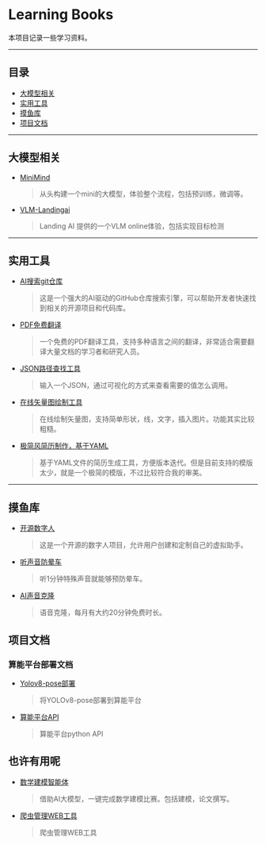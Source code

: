 # Learning Books

本项目记录一些学习资料。

---

## 目录

- [大模型相关](#大模型相关)
- [实用工具](#实用工具)
- [摸鱼库](#摸鱼库)
- [项目文档](#项目文档)

---

## 大模型相关

- [MiniMind](https://github.com/jingyaogong/minimind)
    > 从头构建一个mini的大模型，体验整个流程，包括预训练，微调等。

- [VLM-Landingai](https://landing.ai/agentic-object-detection)
    > Landing AI 提供的一个VLM online体验，包括实现目标检测

---

## 实用工具

- [AI搜索git仓库](https://githubhunt.top/)  
    > 这是一个强大的AI驱动的GitHub仓库搜索引擎，可以帮助开发者快速找到相关的开源项目和代码库。

- [PDF免费翻译](https://deeppdf.ai/pdf-translator)  
    > 一个免费的PDF翻译工具，支持多种语言之间的翻译，非常适合需要翻译大量文档的学习者和研究人员。

- [JSON路径查找工具](https://www.findjsonpath.com/zh)
    > 输入一个JSON，通过可视化的方式来查看需要的值怎么调用。

- [在线矢量图绘制工具](https://www.hyvector.com/)
    > 在线绘制矢量图，支持简单形状，线，文字，插入图片。功能其实比较粗糙。

- [极简风简历制作，基于YAML](https://github.com/yamlresume/yamlresume)
    > 基于YAML文件的简历生成工具，方便版本迭代。但是目前支持的模版太少，就是一个极简的模版，不过比较符合我的审美。

---

## 摸鱼库

- [开源数字人](https://github.com/modstart-lib/aigcpanel)  
    > 这是一个开源的数字人项目，允许用户创建和定制自己的虚拟助手。
- [听声音防晕车](https://github.com/BHznJNs/MotionEaseTune)
    > 听1分钟特殊声音就能够预防晕车。
- [AI声音克隆](https://aivoicecloning.io/)
    > 语音克隆，每月有大约20分钟免费时长。


## 项目文档
### 算能平台部署文档
- [Yolov8-pose部署](https://github.com/sophgo/sophon-demo/blob/release/sample/YOLOv8_pose/README.md)
    > 将YOLOv8-pose部署到算能平台
- [算能平台API](https://doc.sophgo.com/sdk-docs/v23.05.01/docs_latest_release/docs/sophon-sail/docs/zh/html/2_module.html#sail-python-api)
    > 算能平台python API


## 也许有用呢
- [数学建模智能体](https://github.com/jihe520/MathModelAgent)
    > 借助AI大模型，一键完成数学建模比赛。包括建模，论文撰写。
- [爬虫管理WEB工具](https://github.com/jaypyles/Scraperr)
    > 爬虫管理WEB工具